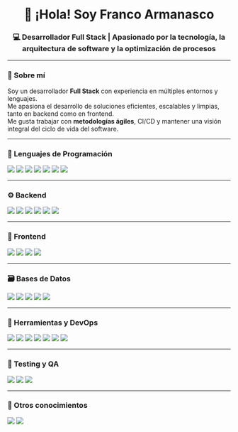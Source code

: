 <h1 align="center">👋 ¡Hola! Soy Franco Armanasco</h1>

<h3 align="center">💻 Desarrollador Full Stack | Apasionado por la tecnología, la arquitectura de software y la optimización de procesos</h3>

---

### 🚀 Sobre mí

Soy un desarrollador **Full Stack** con experiencia en múltiples entornos y lenguajes.  
Me apasiona el desarrollo de soluciones eficientes, escalables y limpias, tanto en backend como en frontend.  
Me gusta trabajar con **metodologías ágiles**, CI/CD y mantener una visión integral del ciclo de vida del software.  

---

### 🧠 Lenguajes de Programación

<p>
  <img src="https://img.shields.io/badge/C++-00599C?style=for-the-badge&logo=c%2b%2b&logoColor=white"/>
  <img src="https://img.shields.io/badge/Java-ED8B00?style=for-the-badge&logo=openjdk&logoColor=white"/>
  <img src="https://img.shields.io/badge/JavaScript-F7DF1E?style=for-the-badge&logo=javascript&logoColor=black"/>
  <img src="https://img.shields.io/badge/TypeScript-3178C6?style=for-the-badge&logo=typescript&logoColor=white"/>
  <img src="https://img.shields.io/badge/Prolog-8B0000?style=for-the-badge&logo=prolog&logoColor=white"/>
  <img src="https://img.shields.io/badge/Smalltalk-4B0082?style=for-the-badge&logoColor=white"/>
  <img src="https://img.shields.io/badge/Scheme-8A2BE2?style=for-the-badge&logoColor=white"/>
</p>

---

### ⚙️ Backend

<p>
  <img src="https://img.shields.io/badge/Spring%20Boot-6DB33F?style=for-the-badge&logo=springboot&logoColor=white"/>
  <img src="https://img.shields.io/badge/Spring%20Security-6DB33F?style=for-the-badge&logo=springsecurity&logoColor=white"/>
  <img src="https://img.shields.io/badge/Spring%20Cloud-6DB33F?style=for-the-badge&logo=spring&logoColor=white"/>
  <img src="https://img.shields.io/badge/Tomcat-F8DC75?style=for-the-badge&logo=apachetomcat&logoColor=black"/>
  <img src="https://img.shields.io/badge/Maven-C71A36?style=for-the-badge&logo=apachemaven&logoColor=white"/>
  <img src="https://img.shields.io/badge/PLSQL-F80000?style=for-the-badge&logo=oracle&logoColor=white"/>
</p>

---

### 🎨 Frontend

<p>
  <img src="https://img.shields.io/badge/Angular-DD0031?style=for-the-badge&logo=angular&logoColor=white"/>
  <img src="https://img.shields.io/badge/HTML5-E34F26?style=for-the-badge&logo=html5&logoColor=white"/>
  <img src="https://img.shields.io/badge/SCSS-CC6699?style=for-the-badge&logo=sass&logoColor=white"/>
  <img src="https://img.shields.io/badge/OpenLayers-1F6FEB?style=for-the-badge&logo=openlayers&logoColor=white"/>
</p>

---

### 🗃️ Bases de Datos

<p>
  <img src="https://img.shields.io/badge/Oracle%20SQL-F80000?style=for-the-badge&logo=oracle&logoColor=white"/>
  <img src="https://img.shields.io/badge/PostgreSQL-316192?style=for-the-badge&logo=postgresql&logoColor=white"/>
  <img src="https://img.shields.io/badge/MySQL-005C84?style=for-the-badge&logo=mysql&logoColor=white"/>
  <img src="https://img.shields.io/badge/NoSQL-4DB33D?style=for-the-badge&logo=mongodb&logoColor=white"/>
  <img src="https://img.shields.io/badge/SQL-00758F?style=for-the-badge&logo=databricks&logoColor=white"/>
</p>

---

### 🧰 Herramientas y DevOps

<p>
  <img src="https://img.shields.io/badge/Git-F05033?style=for-the-badge&logo=git&logoColor=white"/>
  <img src="https://img.shields.io/badge/Jenkins-D24939?style=for-the-badge&logo=jenkins&logoColor=white"/>
  <img src="https://img.shields.io/badge/Nexus-1A1A1A?style=for-the-badge&logo=sonatype&logoColor=white"/>
  <img src="https://img.shields.io/badge/Sentry-362D59?style=for-the-badge&logo=sentry&logoColor=white"/>
  <img src="https://img.shields.io/badge/Graylog-FF3633?style=for-the-badge&logo=graylog&logoColor=white"/>
  <img src="https://img.shields.io/badge/Postman-FF6C37?style=for-the-badge&logo=postman&logoColor=white"/>
  <img src="https://img.shields.io/badge/AWS-232F3E?style=for-the-badge&logo=amazonaws&logoColor=white"/>
</p>

---

### 🧪 Testing y QA

<p>
  <img src="https://img.shields.io/badge/JUnit-25A162?style=for-the-badge&logo=junit5&logoColor=white"/>
  <img src="https://img.shields.io/badge/Mockito-FFCA28?style=for-the-badge&logoColor=black"/>
  <img src="https://img.shields.io/badge/Testing-0078D7?style=for-the-badge&logo=testinglibrary&logoColor=white"/>
</p>

---

### 🧭 Otros conocimientos

<p>
  <img src="https://img.shields.io/badge/Linux-FCC624?style=for-the-badge&logo=linux&logoColor=black"/>
  <img src="https://img.shields.io/badge/Windows-0078D6?style=for-the-badge&logo=windows&logoColor=white"/>
  <img src="https://img.shields.io/badge/Bash-4EAA25?style
